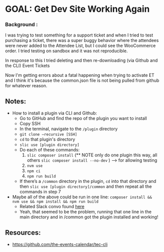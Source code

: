 # GOAL: Get Dev Site Working Again

### Background :
I was trying to test something for a support ticket and when I tried to test purchasing a ticket, there was a super buggy behavior where the attendees were never added to the Attendee List, but I could see the WooCommerce order. I tried testing on sandbox and it was not reproducible. 

In response to this I tried deleting and then re-downloading (via Github and the CLI) Event Tickets

Now I'm getting errors about a fatal happening when trying to activate ET and I think it's because the common.json file is not being pulled from github for whatever reason. 

## Notes:
- How to install a plugin via CLI and Github:
  - Go to GitHub and find the repo of the plugin you want to install 
  - Copy SSH 
  - In the terminal, navigate to the `/plugin` directory 
  - `git clone —recursive [SSH]`
  - `cd` to that plugin's directory
  - `slic use [plugin directory]`
  - Do each of these commands:
    1. `slic composer install` (** NOTE only do one plugin this way, all others `slic composer install --no-dev` ) —> for allowing testing
    2. `nvm use`
    3. `npm ci`
    4. `npm run build`
  - If there’s a `/common` directory in the plugin, `cd` into that directory and then `slic use [plugin directory]/common` and then repeat all the commands in step 7
- Maybe all of the above could be run in one line: `composer install && nvm use && npm install && npm run build`
  - Related Slack convo found [here](https://lw.slack.com/archives/C01SYM19N7K/p1654704588193069)
  - Yeah, that seemed to be the problem, running that one line in the main directory and in /common got the plugin installed and working! 




## Resources:
- https://github.com/the-events-calendar/tec-cli 